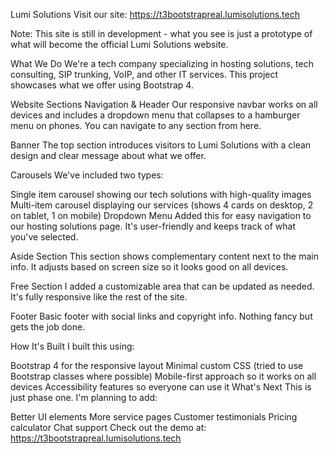 Lumi Solutions
Visit our site: https://t3bootstrapreal.lumisolutions.tech

Note: This site is still in development - what you see is just a prototype of what will become the official Lumi Solutions website.

What We Do
We're a tech company specializing in hosting solutions, tech consulting, SIP trunking, VoIP, and other IT services. This project showcases what we offer using Bootstrap 4.

Website Sections
Navigation & Header
Our responsive navbar works on all devices and includes a dropdown menu that collapses to a hamburger menu on phones. You can navigate to any section from here.

Banner
The top section introduces visitors to Lumi Solutions with a clean design and clear message about what we offer.

Carousels
We've included two types:

Single item carousel showing our tech solutions with high-quality images
Multi-item carousel displaying our services (shows 4 cards on desktop, 2 on tablet, 1 on mobile)
Dropdown Menu
Added this for easy navigation to our hosting solutions page. It's user-friendly and keeps track of what you've selected.

Aside Section
This section shows complementary content next to the main info. It adjusts based on screen size so it looks good on all devices.

Free Section
I added a customizable area that can be updated as needed. It's fully responsive like the rest of the site.

Footer
Basic footer with social links and copyright info. Nothing fancy but gets the job done.

How It's Built
I built this using:

Bootstrap 4 for the responsive layout
Minimal custom CSS (tried to use Bootstrap classes where possible)
Mobile-first approach so it works on all devices
Accessibility features so everyone can use it
What's Next
This is just phase one. I'm planning to add:

Better UI elements
More service pages
Customer testimonials
Pricing calculator
Chat support
Check out the demo at: https://t3bootstrapreal.lumisolutions.tech
